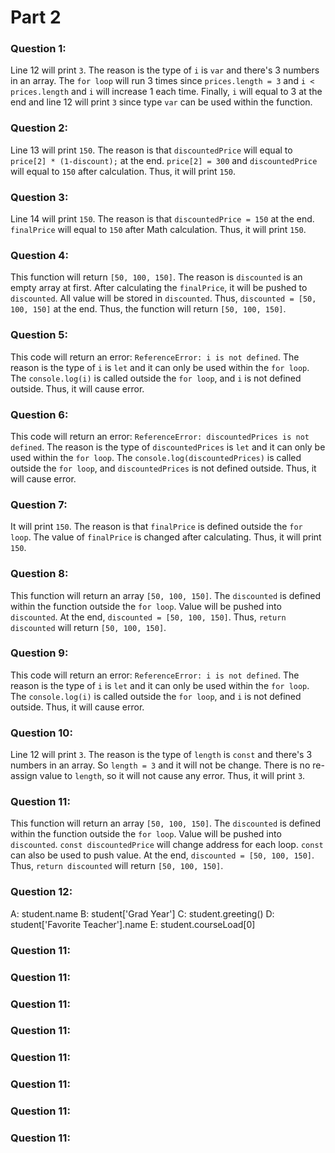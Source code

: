 # Part 2

### Question 1:
Line 12 will print `3`. The reason is the type of `i` is `var` and there's 3 numbers in an array. The `for loop` will run 3 times since `prices.length = 3` and `i < prices.length` and `i` will increase 1 each time. Finally, `i` will equal to 3 at the end and line 12 will print `3` since type `var` can be used within the function. 

### Question 2:
Line 13 will print `150`. The reason is that `discountedPrice` will equal to `price[2] * (1-discount);` at the end. `price[2] = 300` and `discountedPrice` will equal to `150` after calculation. Thus, it will print `150`.

### Question 3:
Line 14 will print `150`. The reason is that `discountedPrice = 150` at the end. `finalPrice` will equal to `150` after Math calculation. Thus, it will print `150`.

### Question 4:
This function will return `[50, 100, 150]`. The reason is `discounted` is an empty array at first. After calculating the `finalPrice`, it will be pushed to `discounted`. All value will be stored in `discounted`. Thus, `discounted = [50, 100, 150]` at the end. Thus, the function will return `[50, 100, 150]`.

### Question 5:
This code will return an error: `ReferenceError: i is not defined`. The reason is the type of `i` is `let` and it can only be used within the `for loop`. The `console.log(i)` is called outside the `for loop`, and `i` is not defined outside. Thus, it will cause error. 

### Question 6:
This code will return an error: `ReferenceError: discountedPrices is not defined`. The reason is the type of `discountedPrices` is `let` and it can only be used within the `for loop`. The `console.log(discountedPrices)` is called outside the `for loop`, and `discountedPrices` is not defined outside. Thus, it will cause error. 

### Question 7:
It will print `150`. The reason is that `finalPrice` is defined outside the `for loop`. The value of `finalPrice` is changed after calculating. Thus, it will print `150`.

### Question 8:
This function will return an array `[50, 100, 150]`. The `discounted` is defined within the function outside the `for loop`. Value will be pushed into `discounted`. At the end, `discounted = [50, 100, 150]`. Thus, `return discounted` will return `[50, 100, 150]`.

### Question 9:
This code will return an error: `ReferenceError: i is not defined`. The reason is the type of `i` is `let` and it can only be used within the `for loop`. The `console.log(i)` is called outside the `for loop`, and `i` is not defined outside. Thus, it will cause error. 

### Question 10:
Line 12 will print `3`. The reason is the type of `length` is `const` and there's 3 numbers in an array. So `length = 3` and it will not be change. There is no re-assign value to `length`, so it will not cause any error. Thus, it will print `3`.

### Question 11:
This function will return an array `[50, 100, 150]`. The `discounted` is defined within the function outside the `for loop`. Value will be pushed into `discounted`. `const discountedPrice` will change address for each loop. `const` can also be used to push value. At the end, `discounted = [50, 100, 150]`. Thus, `return discounted` will return `[50, 100, 150]`.

### Question 12:
A: student.name
B: student['Grad Year']
C: student.greeting()
D: student['Favorite Teacher'].name
E: student.courseLoad[0]


### Question 11:

### Question 11:

### Question 11:

### Question 11:

### Question 11:

### Question 11:

### Question 11:

### Question 11:



